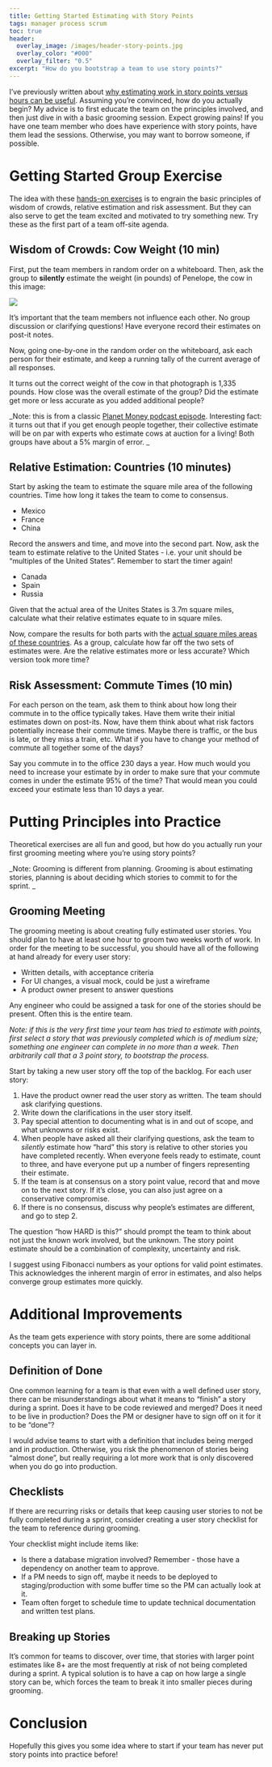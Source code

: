 ```yaml
---
title: Getting Started Estimating with Story Points
tags: manager process scrum
toc: true
header:
  overlay_image: /images/header-story-points.jpg
  overlay_color: "#000"
  overlay_filter: "0.5"
excerpt: "How do you bootstrap a team to use story points?"
---
```


I’ve previously written about [why estimating work in story points versus hours can be useful][1]. Assuming you’re convinced, how do you actually begin? My advice is to first educate the team on the principles involved, and then just dive in with a basic grooming session. Expect growing pains! If you have one team member who does have experience with story points, have them lead the sessions. Otherwise, you may want to borrow someone, if possible.

# Getting Started Group Exercise

The idea with these [hands-on exercises][2] is to engrain the basic principles of wisdom of crowds, relative estimation and risk assessment. But they can also serve to get the team excited and motivated to try something new. Try these as the first part of a team off-site agenda.

## Wisdom of Crowds: Cow Weight (10 min)

First, put the team members in random order on a whiteboard. Then, ask the group to **silently** estimate the weight (in pounds) of Penelope, the cow in this image:

![][image-1]

It’s important that the team members not influence each other. No group discussion or clarifying questions! Have everyone record their estimates on post-it notes.

Now, going one-by-one in the random order on the whiteboard, ask each person  for their estimate, and keep a running tally of the current average of all responses.

It turns out the correct weight of the cow in that photograph is 1,335 pounds. How close was the overall estimate of the group? Did the estimate get more or less accurate as you added additional people?

_Note: this is from a classic [Planet Money podcast episode][3]. Interesting fact: it turns out that if you get enough people together, their collective estimate will be on par with experts who estimate cows at auction for a living! Both groups have about a 5% margin of error. _

## Relative Estimation: Countries (10 minutes)

Start by asking the team to estimate the square mile area of the following countries. Time how long it takes the team to come to consensus.

- Mexico
- France
- China

Record the answers and time, and move into the second part. Now, ask the team to estimate relative to the United States - i.e. your unit should be “multiples of the United States”. Remember to start the timer again!

- Canada
- Spain
- Russia

Given that the actual area of the Unites States is 3.7m square miles, calculate what their relative estimates equate to in square miles.

Now, compare the results for both parts with the [actual square miles areas of these countries][4]. As a group, calculate how far off the two sets of estimates were. Are the relative estimates more or less accurate? Which version took more time?

## Risk Assessment: Commute Times (10 min)

For each person on the team, ask them to think about how long their commute in to the office typically takes. Have them write their initial estimates down on post-its. Now, have them think about what risk factors potentially increase their commute times. Maybe there is traffic, or the bus is late, or they miss a train, etc. What if you have to change your method of commute all together some of the days?

Say you commute in to the office 230 days a year. How much would you need to increase your estimate by in order to make sure that your commute comes in under the estimate 95% of the time? That would mean you could exceed your estimate less than 10 days a year.

# Putting Principles into Practice

Theoretical exercises are all fun and good, but how do you actually run your first grooming meeting where you’re using story points?

_Note: Grooming is different from planning. Grooming is about estimating stories, planning is about deciding which stories to commit to for the sprint. _

## Grooming Meeting

The grooming meeting is about creating fully estimated user stories. You should plan to have at least one hour to groom two weeks worth of work. In order for the meeting to be successful, you should have all of the following at hand already for every user story:

- Written details, with acceptance criteria
- For UI changes, a visual mock, could be just a wireframe
- A product owner present to answer questions

Any engineer who could be assigned a task for one of the stories should be present. Often this is the entire team.

_Note: if this is the very first time your team has tried to estimate with points, first select a story that was previously completed which is of medium size; something one engineer can complete in no more than a week. Then arbitrarily call that a 3 point story, to bootstrap the process._

Start by taking a new user story off the top of the backlog. For each user story:

1. Have the product owner read the user story as written. The team should ask clarifying questions.
2. Write down the clarifications in the user story itself.
3. Pay special attention to documenting what is in and out of scope, and what unknowns or risks exist.
4. When people have asked all their clarifying questions, ask the team to *silently* estimate how “hard” this story is relative to other stories you have completed recently. When everyone feels ready to estimate, count to three, and have everyone put up a number of fingers representing their estimate.
5. If the team is at consensus on a story point value, record that and move on to the next story. If it’s close, you can also just agree on a conservative compromise.
6. If there is no consensus, discuss why people’s estimates are different, and go to step 2.

The question “how HARD is this?” should prompt the team to think about not just the known work involved, but the unknown. The story point estimate should be a combination of complexity, uncertainty and risk.

I suggest using Fibonacci numbers as your options for valid point estimates. This acknowledges the inherent margin of error in estimates, and also helps converge group estimates more quickly.

# Additional Improvements

As the team gets experience with story points, there are some additional concepts you can layer in.

## Definition of Done

One common learning for a team is that even with a well defined user story, there can be misunderstandings about what it means to “finish” a story during a sprint. Does it have to be code reviewed and merged? Does it need to be live in production? Does the PM or designer have to sign off on it for it to be “done”?

I would advise teams to start with a definition that includes being merged and in production. Otherwise, you risk the phenomenon of stories being “almost done”, but really requiring a lot more work that is only discovered when you do go into production.

## Checklists

If there are recurring risks or details that keep causing user stories to not be fully completed during a sprint, consider creating a user story checklist for the team to reference during grooming.

Your checklist might include items like:

- Is there a database migration involved? Remember - those have a dependency on another team to approve.
- If a PM needs to sign off, maybe it needs to be deployed to staging/production with some buffer time so the PM can actually look at it.
- Team often forget to schedule time to update technical documentation and written test plans.

## Breaking up Stories

It’s common for teams to discover, over time, that stories with larger point estimates like 8+ are the most frequently at risk of not being completed during a sprint. A typical solution is to have a cap on how large a single story can be, which forces the team to break it into smaller pieces during grooming.

# Conclusion

Hopefully this gives you some idea where to start if your team has never put story points into practice before!


[1]:	https://chase-seibert.github.io/blog/2016/05/13/agile-points-vs-hours.html
[2]:	https://medium.com/tech-travelstart/running-an-estimation-workshop-a240e7cf6bf6
[3]:	https://www.npr.org/sections/money/2015/08/07/429720443/17-205-people-guessed-the-weight-of-a-cow-heres-how-they-did
[4]:	https://en.wikipedia.org/wiki/List_of_countries_and_dependencies_by_area

[image-1]:	https://media.npr.org/assets/img/2015/07/17/_aph4800-small-2-438fa2f8a441de68849dd8e12b69bb4a53fcc214-s800-c85.jpg
